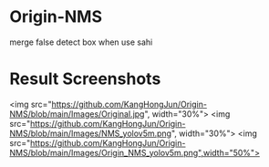 # Origin-NMS
merge false detect box when use sahi

# Result Screenshots

 <img src="https://github.com/KangHongJun/Origin-NMS/blob/main/Images/Original.jpg", width="30%">
 <img src="https://github.com/KangHongJun/Origin-NMS/blob/main/Images/NMS_yolov5m.png", width="30%">
 <img src="https://github.com/KangHongJun/Origin-NMS/blob/main/Images/Origin_NMS_yolov5m.png",width="50%">
 
